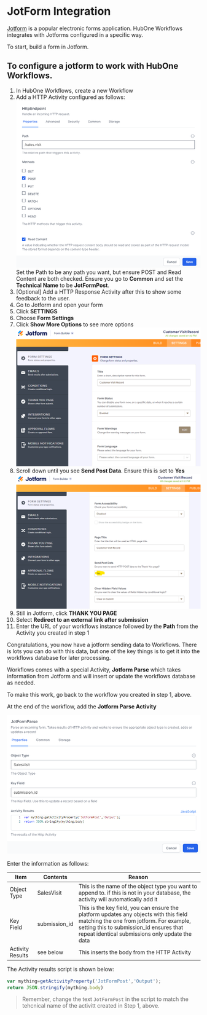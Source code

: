 # JotForm Integration

[Jotform](https://jotform.com) is a popular electronic forms application. HubOne Workflows integrates with Jotforms configured in a specific way.

To start, build a form in Jotform.

## To configure a jotform to work with HubOne Workflows.

1. In HubOne Workflows, create a new Workflow
2. Add a HTTP Activity configured as follows:
   ![Http Activity](2022-10-03-13-10-38.png)
   Set the Path to be any path you want, but ensure POST and Read Content are both checked. Ensure you go to **Common** and set the **Technical Name** to be **JotFormPost**.
3. [Optional] Add a HTTP Response Activity after this to show some feedback to the user.
4. Go to Jotform and open your form
5. Click **SETTINGS**
6. Choose **Form Settings**
7. Click **Show More Options** to see more options
   ![Jotform Form Settings](2022-10-03-13-12-53.png)
8. Scroll down until you see **Send Post Data**. Ensure this is set to **Yes**
   ![Send Post Data](2022-10-03-13-14-09.png)
9. Still in Jotform, click **THANK YOU PAGE**
10. Select **Redirect to an external link after submission**
11. Enter the URL of your workflows instance followed by the **Path** from the Activity you created in step 1

Congratulations, you now have a jotform sending data to Workflows. There is lots you can do with this data, but one of the key things is to get it into the workflows database for later processing.

Workflows comes with a special Activity, **Jotform Parse** which takes information from Jotform and will insert or update the workflows database as needed.

To make this work, go back to the workflow you created in step 1, above.

At the end of the workflow, add the **Jotform Parse Activity**

![JotFormParseActivity](2022-10-03-13-17-50.png)

Enter the information as follows:

| Item | Contents | Reason |
| --- | --- |--- |
| Object Type | SalesVisit | This is the name of the object type you want to append to. if this is not in your database, the activity will automatically add it |
| Key Field | submission_id | This is the key field, you can ensure the platform updates any objects with this field matching the one from jotform. For example, setting this to submission_id ensures that repeat identical submissions only update the data |
| Activity Results | see below | This inserts the body from the HTTP Activity |

The Activity results script is shown below:

```js
var mything=getActivityProperty('JotFormPost','Output');
return JSON.stringify(mything.body)
```

> Remember, change the text ```JotFormPost``` in the script to match the tehcnical name of the activitt created in Step 1, above.
> 
